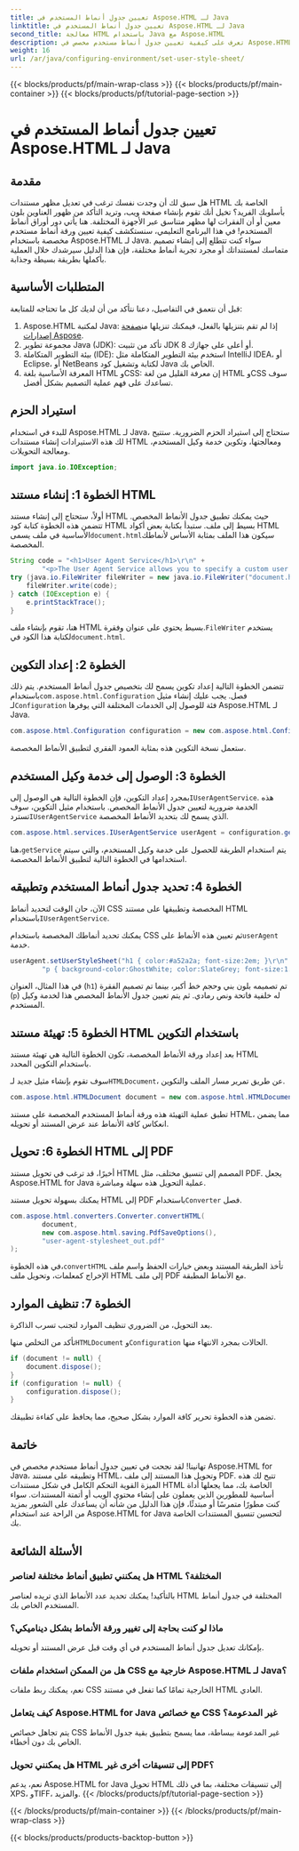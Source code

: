 ```yaml
---
title: تعيين جدول أنماط المستخدم في Aspose.HTML لـ Java
linktitle: تعيين جدول أنماط المستخدم في Aspose.HTML لـ Java
second_title: معالجة HTML باستخدام Java مع Aspose.HTML
description: تعرف على كيفية تعيين جدول أنماط مستخدم مخصص في Aspose.HTML لـ Java، وتحسين تصميم المستندات وتحويل HTML إلى PDF بسهولة.
weight: 16
url: /ar/java/configuring-environment/set-user-style-sheet/
---
```


{{< blocks/products/pf/main-wrap-class >}}
{{< blocks/products/pf/main-container >}}
{{< blocks/products/pf/tutorial-page-section >}}

# تعيين جدول أنماط المستخدم في Aspose.HTML لـ Java

## مقدمة
هل سبق لك أن وجدت نفسك ترغب في تعديل مظهر مستندات HTML الخاصة بك بأسلوبك الفريد؟ تخيل أنك تقوم بإنشاء صفحة ويب، وتريد التأكد من ظهور العناوين بلون معين أو أن الفقرات لها مظهر متناسق عبر الأجهزة المختلفة. هنا يأتي دور أوراق أنماط المستخدم! في هذا البرنامج التعليمي، سنستكشف كيفية تعيين ورقة أنماط مستخدم مخصصة باستخدام Aspose.HTML لـ Java. سواء كنت تتطلع إلى إنشاء تصميم متماسك لمستنداتك أو مجرد تجربة أنماط مختلفة، فإن هذا الدليل سيرشدك خلال العملية بأكملها بطريقة بسيطة وجذابة.
## المتطلبات الأساسية
قبل أن نتعمق في التفاصيل، دعنا نتأكد من أن لديك كل ما تحتاجه للمتابعة:
1.  Aspose.HTML لمكتبة Java: إذا لم تقم بتنزيلها بالفعل، فيمكنك تنزيلها من[صفحة إصدارات Aspose](https://releases.aspose.com/html/java/).
2. مجموعة تطوير Java (JDK): تأكد من تثبيت JDK 8 أو أعلى على جهازك.
3. بيئة التطوير المتكاملة (IDE): استخدم بيئة التطوير المتكاملة مثل IntelliJ IDEA، أو Eclipse، أو NetBeans لكتابة وتشغيل كود Java الخاص بك.
4. المعرفة الأساسية بلغة HTML وCSS: إن معرفة القليل من لغة HTML وCSS سوف تساعدك على فهم عملية التصميم بشكل أفضل.

## استيراد الحزم
للبدء في استخدام Aspose.HTML لـ Java، ستحتاج إلى استيراد الحزم الضرورية. ستتيح لك هذه الاستيرادات إنشاء مستندات HTML ومعالجتها، وتكوين خدمة وكيل المستخدم، ومعالجة التحويلات.
```java
import java.io.IOException;
```
## الخطوة 1: إنشاء مستند HTML
أولاً، ستحتاج إلى إنشاء مستند HTML حيث يمكنك تطبيق جدول الأنماط المخصص. تتضمن هذه الخطوة كتابة كود HTML بسيط إلى ملف.
 ستبدأ بكتابة بعض أكواد HTML الأساسية في ملف يسمى`document.html`سيكون هذا الملف بمثابة الأساس لأنماطك المخصصة.
```java
String code = "<h1>User Agent Service</h1>\r\n" +
        "<p>The User Agent Service allows you to specify a custom user stylesheet, a primary character set for the document, language, and fonts settings.</p>\r\n";
try (java.io.FileWriter fileWriter = new java.io.FileWriter("document.html")) {
    fileWriter.write(code);
} catch (IOException e) {
    e.printStackTrace();
}
```
 هنا، تقوم بإنشاء ملف HTML بسيط يحتوي على عنوان وفقرة.`FileWriter` يستخدم لكتابة هذا الكود في`document.html`.
## الخطوة 2: إعداد التكوين
تتضمن الخطوة التالية إعداد تكوين يسمح لك بتخصيص جدول أنماط المستخدم. يتم ذلك باستخدام`com.aspose.html.Configuration` فصل.
 يجب عليك إنشاء مثيل لـ`Configuration` فئة للوصول إلى الخدمات المختلفة التي يوفرها Aspose.HTML لـ Java.
```java
com.aspose.html.Configuration configuration = new com.aspose.html.Configuration();
```
ستعمل نسخة التكوين هذه بمثابة العمود الفقري لتطبيق الأنماط المخصصة.
## الخطوة 3: الوصول إلى خدمة وكيل المستخدم
 بمجرد إعداد التكوين، فإن الخطوة التالية هي الوصول إلى`IUserAgentService`. هذه الخدمة ضرورية لتعيين جدول الأنماط المخصص.
 باستخدام مثيل التكوين، سوف تسترد`IUserAgentService` الذي يسمح لك بتحديد الأنماط المخصصة.
```java
com.aspose.html.services.IUserAgentService userAgent = configuration.getService(com.aspose.html.services.IUserAgentService.class);
```
 هنا،`getService` يتم استخدام الطريقة للحصول على خدمة وكيل المستخدم، والتي سيتم استخدامها في الخطوة التالية لتطبيق الأنماط المخصصة.
## الخطوة 4: تحديد جدول أنماط المستخدم وتطبيقه
 الآن، حان الوقت لتحديد أنماط CSS المخصصة وتطبيقها على مستند HTML باستخدام`IUserAgentService`.

يمكنك تحديد أنماطك المخصصة باستخدام CSS ثم تعيين هذه الأنماط على`userAgent` خدمة.
```java
userAgent.setUserStyleSheet("h1 { color:#a52a2a; font-size:2em; }\r\n" +
        "p { background-color:GhostWhite; color:SlateGrey; font-size:1.2em; }\r\n");
```
في هذا المثال، العنوان (`h1`) تم تصميمه بلون بني وحجم خط أكبر، بينما تم تصميم الفقرة (`p`) له خلفية فاتحة ونص رمادي. ثم يتم تعيين جدول الأنماط المخصص هذا لخدمة وكيل المستخدم.
## الخطوة 5: تهيئة مستند HTML باستخدام التكوين
بعد إعداد ورقة الأنماط المخصصة، تكون الخطوة التالية هي تهيئة مستند HTML باستخدام التكوين المحدد.

 سوف تقوم بإنشاء مثيل جديد لـ`HTMLDocument`، عن طريق تمرير مسار الملف والتكوين.
```java
com.aspose.html.HTMLDocument document = new com.aspose.html.HTMLDocument("document.html", configuration);
```
تطبق عملية التهيئة هذه ورقة أنماط المستخدم المخصصة على مستند HTML، مما يضمن انعكاس كافة الأنماط عند عرض المستند أو تحويله.
## الخطوة 6: تحويل HTML إلى PDF
أخيرًا، قد ترغب في تحويل مستند HTML المصمم إلى تنسيق مختلف، مثل PDF. يجعل Aspose.HTML for Java عملية التحويل هذه سهلة ومباشرة.

يمكنك بسهولة تحويل مستند HTML إلى PDF باستخدام`Converter` فصل.
```java
com.aspose.html.converters.Converter.convertHTML(
        document,
        new com.aspose.html.saving.PdfSaveOptions(),
        "user-agent-stylesheet_out.pdf"
);
```
 في هذه الخطوة،`convertHTML` تأخذ الطريقة المستند وبعض خيارات الحفظ واسم ملف الإخراج كمعلمات، وتحويل ملف HTML إلى ملف PDF مع الأنماط المطبقة.
## الخطوة 7: تنظيف الموارد
بعد التحويل، من الضروري تنظيف الموارد لتجنب تسرب الذاكرة.

 تأكد من التخلص منها`HTMLDocument` و`Configuration` الحالات بمجرد الانتهاء منها.
```java
if (document != null) {
    document.dispose();
}
if (configuration != null) {
    configuration.dispose();
}
```
تضمن هذه الخطوة تحرير كافة الموارد بشكل صحيح، مما يحافظ على كفاءة تطبيقك.

## خاتمة
تهانينا! لقد نجحت في تعيين جدول أنماط مستخدم مخصص في Aspose.HTML for Java، وتطبيقه على مستند HTML، وتحويل هذا المستند إلى ملف PDF. تتيح لك هذه الميزة القوية التحكم الكامل في شكل مستندات HTML الخاصة بك، مما يجعلها أداة أساسية للمطورين الذين يعملون على إنشاء محتوى الويب أو أتمتة المستندات. سواء كنت مطورًا متمرسًا أو مبتدئًا، فإن هذا الدليل من شأنه أن يساعدك على الشعور بمزيد من الراحة عند استخدام Aspose.HTML for Java لتحسين تنسيق المستندات الخاصة بك.
## الأسئلة الشائعة
### هل يمكنني تطبيق أنماط مختلفة لعناصر HTML المختلفة؟  
بالتأكيد! يمكنك تحديد عدد الأنماط الذي تريده لعناصر HTML المختلفة في جدول أنماط المستخدم الخاص بك.
### ماذا لو كنت بحاجة إلى تغيير ورقة الأنماط بشكل ديناميكي؟  
بإمكانك تعديل جدول أنماط المستخدم في أي وقت قبل عرض المستند أو تحويله.
### هل من الممكن استخدام ملفات CSS خارجية مع Aspose.HTML لـ Java؟  
نعم، يمكنك ربط ملفات CSS الخارجية تمامًا كما تفعل في مستند HTML العادي.
### كيف يتعامل Aspose.HTML for Java مع خصائص CSS غير المدعومة؟  
يتم تجاهل خصائص CSS غير المدعومة ببساطة، مما يسمح بتطبيق بقية جدول الأنماط الخاص بك دون أخطاء.
### هل يمكنني تحويل HTML إلى تنسيقات أخرى غير PDF؟  
نعم، يدعم Aspose.HTML for Java تحويل HTML إلى تنسيقات مختلفة، بما في ذلك XPS، وTIFF، والمزيد.
{{< /blocks/products/pf/tutorial-page-section >}}

{{< /blocks/products/pf/main-container >}}
{{< /blocks/products/pf/main-wrap-class >}}

{{< blocks/products/products-backtop-button >}}
